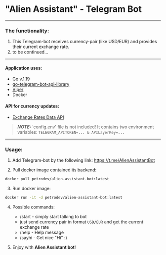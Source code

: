 # "Alien Assistant" - Telegram Bot

---
### The functionality:

1. This Telegram-bot receives currency-pair (like USD/EUR) and provides their current exchange rate. 
2. to be continued...

---

#### Application uses:
* Go v.1.19
* [go-telegram-bot-api-library](https://github.com/go-telegram-bot-api/telegram-bot-api)
* [Viper](https://github.com/spf13/viper)
* Docker


#### API for currency updates:
* [Exchange Rates Data API](https://apilayer.com/marketplace/exchangerates_data-api)


> **_NOTE:_** 'config.env' file is not included! It contains two environment variables:
    ```
    TELEGRAM_APITOKEN=... & APILayerKey=...
    ```

---

### Usage:

1. Add Telegram-bot by the following link: https://t.me/AlienAssistantBot

2. Pull docker image contained its backend: 
```bash
docker pull petrodev/alien-assistant-bot:latest
```

3. Run docker image:
```bash
docker run -it -d petrodev/alien-assistant-bot:latest
```

4. Possible commands:
   * /start - simply start talking to bot
   * just send currency pair in format `USD/EUR` and get the current exchange rate
   * /help - Help message
   * /sayhi - Get nice "Hi" :)


5. Enjoy with **Alien Assistant bot**!